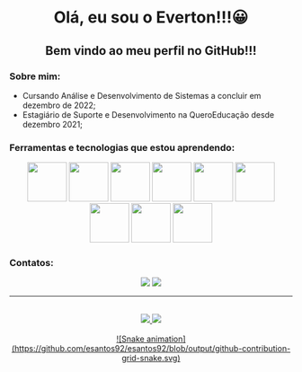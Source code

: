 <h1 align = "center"> Olá, eu sou o Everton!!!😀</h1>

<h2 align = "center"> Bem vindo ao meu perfil no GitHub!!! </h2>

<h3> Sobre mim:</h3>
<ul>
  <li> Cursando Análise e Desenvolvimento de Sistemas a concluir em dezembro de 2022;</li>
  <li> Estagiário de Suporte e Desenvolvimento na QueroEducação desde dezembro 2021;</li>
</ul>

<h3> Ferramentas e tecnologias que estou aprendendo:</h3>
<div align= "center" >
  <img src="https://cdn.jsdelivr.net/gh/devicons/devicon/icons/linux/linux-original.svg" width="70" height="70"/> 
  <img src="https://cdn.jsdelivr.net/gh/devicons/devicon/icons/git/git-original-wordmark.svg" width="70" height="70"/>
  <img src="https://cdn.jsdelivr.net/gh/devicons/devicon/icons/ruby/ruby-original.svg" width="70" height="70"/>
  <img src="https://cdn.jsdelivr.net/gh/devicons/devicon/icons/rails/rails-plain-wordmark.svg" width="70" height="70"/>
  <img src="https://cdn.jsdelivr.net/gh/devicons/devicon/icons/postgresql/postgresql-original-wordmark.svg" width="70" height="70"/>
  <img src="https://cdn.jsdelivr.net/gh/devicons/devicon/icons/docker/docker-original-wordmark.svg" width="70" height="70"/>
  <img src="https://cdn.jsdelivr.net/gh/devicons/devicon/icons/html5/html5-original-wordmark.svg" width="70" height="70"/>
  <img src="https://cdn.jsdelivr.net/gh/devicons/devicon/icons/css3/css3-original-wordmark.svg" width="70" height="70"/>
  <img src="https://cdn.jsdelivr.net/gh/devicons/devicon/icons/javascript/javascript-original.svg" width="70" height="70"/>
</div>

<h3>Contatos:</h3>
<div align = "center">
  <a href = "mailto:e.santos081992@gmail.com"><img src="https://img.shields.io/badge/Gmail-D14836?style=for-the-badge&logo=gmail&logoColor=white" target="_blank"></a>
  <a href="https://www.linkedin.com/in/esantos081992/" target="_blank"><img src="https://img.shields.io/badge/-LinkedIn-%230077B5?style=for-the-badge&logo=linkedin&logoColor=white" target="_blank"></a>
</div>
<hr></br>
<div align = "center">
  <a href="https://github.com/esantos92">
  <img height="180em" src="https://github-readme-stats.vercel.app/api/top-langs/?username=esantos92&layout=compact&langs_count=7&theme=dracula"/>
  <img height="180em" src="https://github-readme-stats.vercel.app/api?username=esantos92&show_icons=true&theme=dracula&include_all_commits=true&count_private=true"/>
</div>
</br>
<div align = "center">
 ![Snake animation](https://github.com/esantos92/esantos92/blob/output/github-contribution-grid-snake.svg)
</div>
